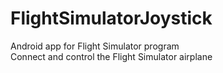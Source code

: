# FlightSimulatorJoystick
Android app for Flight Simulator program  
Connect and control the Flight Simulator airplane
